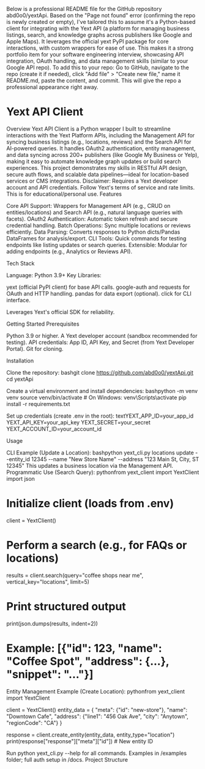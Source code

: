 Below is a professional README file for the GitHub repository abd0o0/yextApi. Based on the "Page not found" error (confirming the repo is newly created or empty), I've tailored this to assume it's a Python-based client for integrating with the Yext API (a platform for managing business listings, search, and knowledge graphs across publishers like Google and Apple Maps). It leverages the official yext PyPI package for core interactions, with custom wrappers for ease of use. This makes it a strong portfolio item for your software engineering interview, showcasing API integration, OAuth handling, and data management skills (similar to your Google API repo).
To add this to your repo: Go to GitHub, navigate to the repo (create it if needed), click "Add file" > "Create new file," name it README.md, paste the content, and commit. This will give the repo a professional appearance right away.
<artifact identifier="yextapi-readme" type="text/markdown" title="README.md for yextApi">
# Yext API Client
Overview
Yext API Client is a Python wrapper I built to streamline interactions with the Yext Platform APIs, including the Management API for syncing business listings (e.g., locations, reviews) and the Search API for AI-powered queries. It handles OAuth2 authentication, entity management, and data syncing across 200+ publishers (like Google My Business or Yelp), making it easy to automate knowledge graph updates or build search experiences. This project demonstrates my skills in RESTful API design, secure auth flows, and scalable data pipelines—ideal for location-based services or CMS integrations.
Disclaimer: Requires a Yext developer account and API credentials. Follow Yext's terms of service and rate limits. This is for educational/personal use.
Features

Core API Support: Wrappers for Management API (e.g., CRUD on entities/locations) and Search API (e.g., natural language queries with facets).
OAuth2 Authentication: Automatic token refresh and secure credential handling.
Batch Operations: Sync multiple locations or reviews efficiently.
Data Parsing: Converts responses to Python dicts/Pandas DataFrames for analysis/export.
CLI Tools: Quick commands for testing endpoints like listing updates or search queries.
Extensible: Modular for adding endpoints (e.g., Analytics or Reviews API).

Tech Stack

Language: Python 3.9+
Key Libraries:

yext (official PyPI client) for base API calls.
google-auth and requests for OAuth and HTTP handling.
pandas for data export (optional).
click for CLI interface.


Leverages Yext's official SDK for reliability.

Getting Started
Prerequisites

Python 3.9 or higher.
A Yext developer account (sandbox recommended for testing).
API credentials: App ID, API Key, and Secret (from Yext Developer Portal).
Git for cloning.

Installation

Clone the repository:
bashgit clone https://github.com/abd0o0/yextApi.git
cd yextApi

Create a virtual environment and install dependencies:
bashpython -m venv venv
source venv/bin/activate  # On Windows: venv\Scripts\activate
pip install -r requirements.txt

Set up credentials (create .env in the root):
textYEXT_APP_ID=your_app_id
YEXT_API_KEY=your_api_key
YEXT_SECRET=your_secret
YEXT_ACCOUNT_ID=your_account_id


Usage

CLI Example (Update a Location):
bashpython yext_cli.py locations update --entity_id 12345 --name "New Store Name" --address "123 Main St, City, ST 12345"
This updates a business location via the Management API.
Programmatic Use (Search Query):
pythonfrom yext_client import YextClient
import json

# Initialize client (loads from .env)
client = YextClient()

# Perform a search (e.g., for FAQs or locations)
results = client.search(query="coffee shops near me", vertical_key="locations", limit=5)

# Print structured output
print(json.dumps(results, indent=2))
# Example: [{"id": 123, "name": "Coffee Spot", "address": {...}, "snippet": "..."}]

Entity Management Example (Create Location):
pythonfrom yext_client import YextClient

client = YextClient()
entity_data = {
    "meta": {"id": "new-store"},
    "name": "Downtown Cafe",
    "address": {"line1": "456 Oak Ave", "city": "Anytown", "regionCode": "CA"}
}

response = client.create_entity(entity_data, entity_type="location")
print(response["response"]["meta"]["id"])  # New entity ID


Run python yext_cli.py --help for all commands. Examples in /examples folder; full auth setup in /docs.
Project Structure
